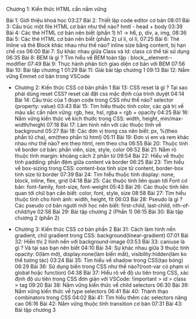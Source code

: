 Chương 1: Kiến thức HTML cần nắm vững

Bài 1: Giới thiệu khoá học
03:27
Bài 2: Thiết lập code editor cơ bản
08:01
Bài 3: Cấu trúc một file HTML cơ bản như thế nào? hmtl - head + body
03:39
Bài 4: Các thẻ HTML cơ bản nên biết (phần 1) h1 -> h6, p, div, a, img,
08:36
Bài 5: Các thẻ HTML cơ bản nên biết (phần 2) ul li, ol li,
07:25
Bài 6: Thẻ Inline và thẻ Block khác nhau như thế nào? inline size bằng content, bị hạn chế css
06:00
Bài 7: Sự khác nhau giữa Class và Id: class có thể tái sử dụng
06:35
Bài 8: BEM là gì ? Tìm hiểu về BEM toàn tập : block\_\_element--modifier
07:49
Bài 9: Thực hành phân tích giao diện cơ bản với BEM
07:56
Bài 10: Bài tập chương 1
01:29
Bài 11: Giải bài tập chương 1
09:13
Bài 12: Nắm vững Emmet cơ bản trong VSCode

- Chương 2: Kiến thức CSS cơ bản phần 1
  Bài 13: CSS reset là gì ? Tại sao phải dùng reset CSS? reset cài đặt css mặc định của trình duyệt
  04:14
  Bài 14: Cấu trúc của 1 đoạn code trong CSS như thế nào? selector {property: value}
  03:43
  Bài 15: Tìm hiểu thuộc tính color, các giá trị về màu sắc cần nắm vững: rgb, hex, hsl, rgba = rgb + opacity
  04:25
  Bài 16: Nắm vững kiến thức về kích thước trong CSS: width, height, min/max-width/height
  07:18
  Bài 17: Làm hình nền với các thuộc tính về background
  05:27
  Bài 18: Các đơn vị trong css nên biết: px, %(theo phần tử cha), em(theo phần tử html)
  05:11
  Bài 19: Đơn vị em và rem khác nhau như thế nào? em theo html, rem theo cha
  06:55
  Bài 20: Thuộc tính về border cơ bản: phần viền, size, style, color
  06:52
  Bài 21: Nắm rõ thuộc tính margin: khoảng cách 2 phần tử
  09:54
  Bài 22: Hiểu về thuộc tính padding: phần đệm giữa content và border
  06:25
  Bài 23: Tìm hiểu về box-sizing trong CSS: content-box tính size từ content, border-box tính size từ border
  07:39
  Bài 24: Tìm hiểu thuộc tính display: none, block, inline, flex, grid
  04:18
  Bài 25: Các thuộc tính liên quan tới Font cơ bản: font-family, font-size, font-weight
  05:43
  Bài 26: Các thuộc tính liên quan tới chữ bạn cần biết: color, font, style, size
  08:58
  Bài 27: Tìm hiểu thuộc tính cho hình ảnh: width, height, fit
  06:03
  Bài 28: Pseudo là gì ? Các pseudo cơ bản người mới học nên biết: first-child, last-child, nth-of-child/tye
  02:56
  Bài 29: Bài tập chương 2 (Phần 1)
  06:15
  Bài 30: Bài tập chương 2 (phần 2)

- Chương 3: Kiến thức CSS cơ bản phần 2
  Bài 31: Cách làm hình nền gradient, chữ gradient trong CSS: background(linear-gradient)
  07:01
  Bài 32: Hiển thị 2 hình nền với background-image
  03:53
  Bài 33: caniuse là gì ? Và tại sao bạn nên biết
  04:10
  Bài 34: Sự khác nhau giữa 3 thuộc tính opacity: 0(làm mờ), display:none(làm biến mất), visibility:hidden(làm ko thể tương tác)
  03:24
  Bài 35: Tìm hiểu về shadow trong CSS(tạo bóng)
  06:29
  Bài 36: Sử dụng biến trong CSS như thế nào?(root-var có phạm vi global hoặc function)
  04:38
  Bài 37: Hiểu rõ về độ ưu tiên trong CSS, xác định độ ưu tiên trong CSS đơn giản với VSCode: !important > id > class > tag
  09:20
  Bài 38: Nắm vững kiến thức về child selectors
  06:30
  Bài 39: Nắm vững kiến thức về type selectors
  06:41
  Bài 40: Thành thạo combinators trong CSS
  04:02
  Bài 41: Tìm hiểu thêm các selectors nâng cao
  06:16
  Bài 42: Nắm vững thuộc tính transition cơ bản
  07:31
  Bài 43: Bài tập chương 3
